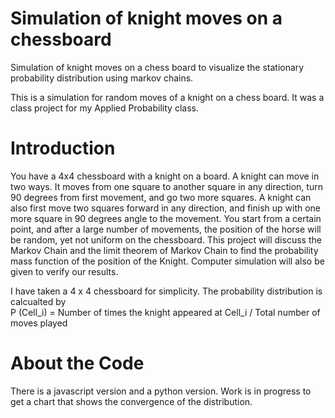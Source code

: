 Simulation of knight moves on a chessboard
============

Simulation of knight moves on a chess board to visualize the stationary probability distribution using markov chains.

This is a simulation for random moves of a knight on a chess board. It was a class project for my Applied Probability class.

Introduction
============
You have a 4x4 chessboard with a knight on a board. A knight can move in two ways. It moves from one square to another square in any direction, turn 90 degrees from first movement, and go two more squares. A knight can also first move two squares forward in any direction, and finish up with one more square in 90 degrees angle to the movement. You start from a certain point, and after a large number of movements, the position of the horse will be random, yet not uniform on the chessboard. This project will discuss the Markov Chain and the limit theorem of Markov Chain to find the probability mass function of the position of the Knight. Computer simulation will also be given to verify our results.

I have taken a 4 x 4 chessboard for simplicity. The probability distribution is calcualted by
<br /> P (Cell_i) = Number of times the knight appeared at Cell_i / Total number of moves played

About the Code
============
There is a javascript version and a python version. Work is in progress to get a chart that shows the convergence of the distribution.
